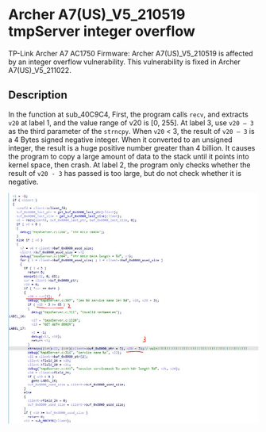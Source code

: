 # Archer A7(US)_V5_210519 tmpServer integer overflow

TP-Link Archer A7 AC1750 Firmware: Archer A7(US)_V5_210519 is affected by an integer overflow vulnerability. This vulnerability is fixed in Archer A7(US)_V5_211022.

## Description

In the function at sub_40C9C4, First, the program calls `recv`, and extracts `v20` at label 1, and the value range of v20 is [0, 255]. At label 3, use `v20 – 3` as the third parameter of the `strncpy`. When `v20` < 3, the result of `v20 – 3` is a 4 Bytes signed negative integer. When it converted to an unsigned integer, the result is a huge positive number greater than 4 billion. It causes the program to copy a large amount of data to the stack until it points into kernel space, then crash. At label 2, the program only checks whether the result of `v20 - 3` has passed is too large, but do not check whether it is negative.

![tmpServer_vuln](./tmpServer_vuln.jpg)